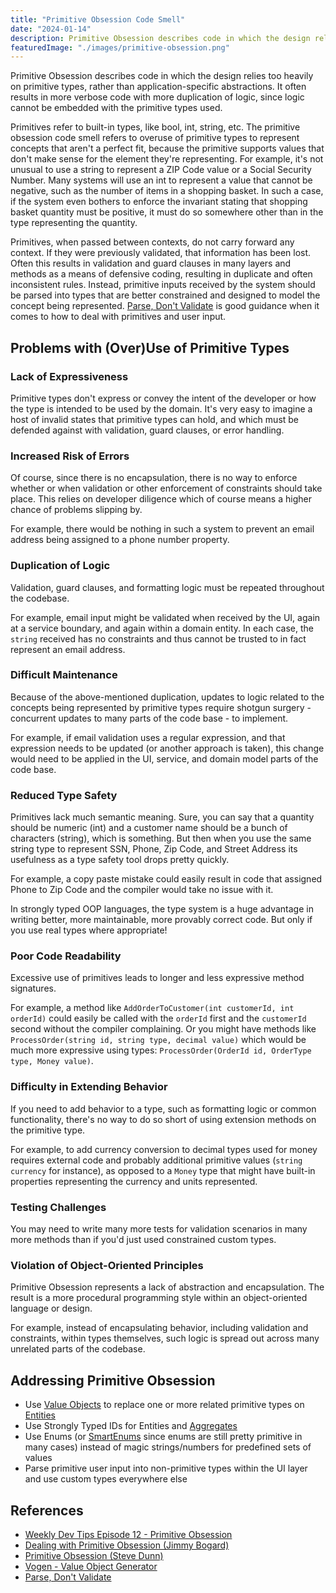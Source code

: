```yaml
---
title: "Primitive Obsession Code Smell"
date: "2024-01-14"
description: Primitive Obsession describes code in which the design relies too heavily on primitive types, rather than solution-specific abstractions. It often results in more verbose code with more duplication of logic, since logic cannot be embedded with the primitive types used.
featuredImage: "./images/primitive-obsession.png"
---
```


Primitive Obsession describes code in which the design relies too heavily on primitive types, rather than application-specific abstractions. It often results in more verbose code with more duplication of logic, since logic cannot be embedded with the primitive types used.

Primitives refer to built-in types, like bool, int, string, etc. The primitive obsession code smell refers to overuse of primitive types to represent concepts that aren't a perfect fit, because the primitive supports values that don't make sense for the element they're representing. For example, it's not unusual to use a string to represent a ZIP Code value or a Social Security Number. Many systems will use an int to represent a value that cannot be negative, such as the number of items in a shopping basket. In such a case, if the system even bothers to enforce the invariant stating that shopping basket quantity must be positive, it must do so somewhere other than in the type representing the quantity.

Primitives, when passed between contexts, do not carry forward any context. If they were previously validated, that information has been lost. Often this results in validation and guard clauses in many layers and methods as a means of defensive coding, resulting in duplicate and often inconsistent rules. Instead, primitive inputs received by the system should be parsed into types that are better constrained and designed to model the concept being represented. [Parse, Don't Validate](https://lexi-lambda.github.io/blog/2019/11/05/parse-don-t-validate/) is good guidance when it comes to how to deal with primitives and user input.

## Problems with (Over)Use of Primitive Types

### Lack of Expressiveness

Primitive types don't express or convey the intent of the developer or how the type is intended to be used by the domain. It's very easy to imagine a host of invalid states that primitive types can hold, and which must be defended against with validation, guard clauses, or error handling.

### Increased Risk of Errors

Of course, since there is no encapsulation, there is no way to enforce whether or when validation or other enforcement of constraints should take place. This relies on developer diligence which of course means a higher chance of problems slipping by.

For example, there would be nothing in such a system to prevent an email address being assigned to a phone number property.

### Duplication of Logic

Validation, guard clauses, and formatting logic must be repeated throughout the codebase.

For example, email input might be validated when received by the UI, again at a service boundary, and again within a domain entity. In each case, the `string` received has no constraints and thus cannot be trusted to in fact represent an email address.

### Difficult Maintenance

Because of the above-mentioned duplication, updates to logic related to the concepts being represented by primitive types require shotgun surgery - concurrent updates to many parts of the code base - to implement.

For example, if email validation uses a regular expression, and that expression needs to be updated (or another approach is taken), this change would need to be applied in the UI, service, and domain model parts of the code base.

### Reduced Type Safety

Primitives lack much semantic meaning. Sure, you can say that a quantity should be numeric (int) and a customer name should be a bunch of characters (string), which is something. But then when you use the same string type to represent SSN, Phone, Zip Code, and Street Address its usefulness as a type safety tool drops pretty quickly.

For example, a copy paste mistake could easily result in code that assigned Phone to Zip Code and the compiler would take no issue with it.

In strongly typed OOP languages, the type system is a huge advantage in writing better, more maintainable, more provably correct code. But only if you use real types where appropriate!

### Poor Code Readability

Excessive use of primitives leads to longer and less expressive method signatures.

For example, a method like `AddOrderToCustomer(int customerId, int orderId)` could easily be called with the `orderId` first and the `customerId` second without the compiler complaining. Or you might have methods like `ProcessOrder(string id, string type, decimal value)` which would be much more expressive using types: `ProcessOrder(OrderId id, OrderType type, Money value)`.

### Difficulty in Extending Behavior

If you need to add behavior to a type, such as formatting logic or common functionality, there's no way to do so short of using extension methods on the primitive type.

For example, to add currency conversion to decimal types used for money requires external code and probably additional primitive values (`string currency` for instance), as opposed to a `Money` type that might have built-in properties representing the currency and units represented.

### Testing Challenges

You may need to write many more tests for validation scenarios in many more methods than if you'd just used constrained custom types.

### Violation of Object-Oriented Principles

Primitive Obsession represents a lack of abstraction and encapsulation. The result is a more procedural programming style within an object-oriented language or design.

For example, instead of encapsulating behavior, including validation and constraints, within types themselves, such logic is spread out across many unrelated parts of the codebase.

## Addressing Primitive Obsession

- Use [Value Objects](../domain-driven-design/value-object.md) to replace one or more related primitive types on [Entities](../domain-driven-design/entity.md)
- Use Strongly Typed IDs for Entities and [Aggregates](../domain-driven-design/aggregate-pattern.md)
- Use Enums (or [SmartEnums](https://www.nuget.org/packages/Ardalis.SmartEnum) since enums are still pretty primitive in many cases) instead of magic strings/numbers for predefined sets of values
- Parse primitive user input into non-primitive types within the UI layer and use custom types everywhere else

## References

- [Weekly Dev Tips Episode 12 - Primitive Obsession](https://weeklydevtips.com/episodes/012)
- [Dealing with Primitive Obsession (Jimmy Bogard)](https://lostechies.com/jimmybogard/2007/12/03/dealing-with-primitive-obsession/)
- [Primitive Obsession (Steve Dunn)](https://dunnhq.com/posts/2021/primitive-obsession/)
- [Vogen - Value Object Generator](https://github.com/SteveDunn/Vogen)
- [Parse, Don't Validate](https://lexi-lambda.github.io/blog/2019/11/05/parse-don-t-validate/)
